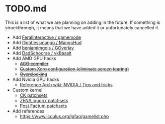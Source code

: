 # TODO.md

This is a list of what we are planning on adding in the future. If something is ~~struckthrough~~, it means that we have added it or unfortunately cancelled it.

- Add [FeralInteractive / gamemode](https://github.com/FeralInteractive/gamemode)
- Add [flightlessmango / MangoHud](https://github.com/flightlessmango/MangoHud)
- Add [benjamimgois / GOverlay](https://github.com/benjamimgois/goverlay)
- Add [DadSchoorse / vkBasalt](https://github.com/DadSchoorse/vkBasalt)
- Add AMD GPU hacks
	- ~~[ACO compiler](https://wiki.archlinux.org/index.php/AMDGPU#ACO_compiler)~~
	- ~~[Custom Xorg configuration (eliminate screen tearing)](https://wiki.archlinux.org/index.php/AMDGPU#Xorg_configuration)~~
	- ~~[Overclocking](https://wiki.archlinux.org/index.php/AMDGPU#Overclocking)~~
- Add Nvidia GPU hacks
	- [Reference Arch wiki: NVIDIA / Tips and tricks](https://wiki.archlinux.org/index.php/NVIDIA/Tips_and_tricks)
- Custom kernel
	- [CK patchsets](http://ck.kolivas.org/)
	- [ZEN/Liquorix patchsets](https://github.com/zen-kernel/zen-kernel)
	- [Post Factum patchsets](https://gitlab.com/post-factum/pf-kernel)
- Add references
	- https://www.icculus.org/lgfaq/gamelist.php
